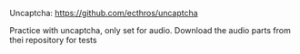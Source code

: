 Uncaptcha: https://github.com/ecthros/uncaptcha

Practice with uncaptcha, only set for audio.
Download the audio parts from thei repository for tests


